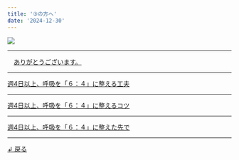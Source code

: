 ```yaml
---
title: '③の方へ'
date: '2024-12-30'
---
```

![](/images/3.jpg)
***
　[ありがとうございます。](/posts/3-01)
***
[ 週4日以上、呼吸を「６：４」に整える工夫 ](/posts/3-02)
***
[ 週4日以上、呼吸を「６：４」に整えるコツ ](/posts/3-03)
***
[ 週4日以上、呼吸を「６：４」に整えた先で ](/posts/3-04)
***
[ ↲ 戻る ](https://01234567890.thebase.in/about)
